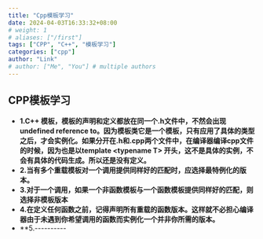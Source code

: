```yaml
---
title: "Cpp模板学习"
date: 2024-04-03T16:33:32+08:00
# weight: 1
# aliases: ["/first"]
tags: ["CPP", "C++", "模板学习"]
categories: ["cpp"]
author: "Link"
# author: ["Me", "You"] # multiple authors
---
```


## CPP模板学习

- **1.C++ 模板，模板的声明和定义都放在同一个.h文件中，不然会出现undefined reference to。因为模板类它是一个模板，只有应用了具体的类型之后，才会实例化。如果分开在.h和.cpp两个文件中，在编译器编译cpp文件的时候，因为也是以template &lt;typename T&gt; 开头，这不是具体的实例，不会有具体的代码生成。所以还是没有定义。**   
- **2.当有多个重载模板对一个调用提供同样好的匹配时，应选择最特例化的版本。**   
- **3.对于一个调用，如果一个非函数模板与一个函数模板提供同样好的匹配，则选择非模板版本**   
- **4.在定义任何函数之前，记得声明所有重载的函数版本。这样就不必担心编译器由于未遇到你希望调用的函数而实例化一个并非你所需的版本。**
- **5.----------